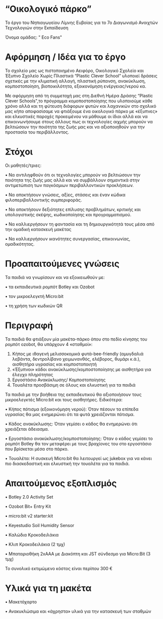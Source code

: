 # “Οικολογικό πάρκο”
Το έργο του Νηπιαγωγείου Λίμνης Ευβοίας για το 7ο Διαγωνισμό Ανοιχτών Τεχνολογιών στην Εκπαίδευση 

Όνομα ομάδας: " Eco Fans"
# Αφόρμηση / Ιδέα  για το έργο
Το σχολείο μας ως πιστοποιημένο Αειφόρο, Οικολογικό Σχολείο και Έξυπνο Σχολείο Χωρίς Πλαστικά “Plastic Clever School” υλοποιεί δράσεις σχετικές με την κλιματική αλλαγή, πλαστική ρύπανση, ανακύκλωση, κομποστοποίηση, βιοποικιλότητα, εξοικονόμηση ενέργειας/νερού κα.

Με αφόρμηση από τη συμμετοχή μας στη Διεθνή Ημέρα Δράσης “Plastic Clever Schools",το πρόγραμμα κομοποστοποίησης που υλοποιούμε κάθε χρόνο αλλά και τη φύτευση διάφορων φυτών και λαχανικών στο σχολικό μας κήπο αποφασίσαμε να φτιάξουμε ένα οικολογικό πάρκο με «έξυπνες» και ελκυστικές παροχές προκειμένου να μάθουμε οι ίδιοι αλλά και να επικοινωνήσουμε στους άλλους πως οι τεχνολογίες αιχμής μπορούν να βελτιώσουν την ποιότητα της ζωής μας και να αξιοποιηθούν για την προστασία του περιβάλλοντος.
# Στόχοι
Οι μαθητές/τριες:

•	Να αντιληφθούν ότι οι τεχνολογίες μπορούν να βελτιώσουν την ποιότητα της ζωής μας αλλά και να συμβάλλουν σημαντικά στην αντιμετώπιση των παγκόσμιων περιβαλλοντικών προκλήσεων.

•	Να αποκτήσουν  γνώσεις, αξίες, στάσεις και έναν κώδικα φιλοπεριβαλλοντικής συμπεριφοράς.

•	Να αποκτήσουν δεξιότητες επίλυσης προβλημάτων, κριτικής και υπολογιστικής σκέψης, κωδικοποίησης και προγραμματισμού.

•	Να καλλιεργήσουν τη φαντασία και τη δημιουργικότητά τους μέσα από την ομαδική κατασκευή μακέτας

•	Να καλλιεργήσουν ικανότητες συνεργασίας, επικοινωνίας, ομαδικότητας.

# Προαπαιτούμενες γνώσεις
Τα παιδιά να γνωρίσουν και να εξοικειωθούν με:

•	τα εκπαιδευτικά ρομπότ Botley και Ozobot 

•	τον μικροελεγκτή Micro:bit 

•	τη χρήση των κωδικών QR

# Περιγραφή 
Τα παιδιά θα φτιάξουν μία μακέτα-πάρκο όπου στο πεδίο κίνησης του ρομπότ ozobot, θα υπάρχουν 4 «σταθμοί»: 
1.	Κήπος με ιθαγενή μελισσοκομικά φυτά-bee-friendly (αμυγδαλιά λεβάντα, δεντρολίβανο χειμωνανθός, ελέβορος, θυμάρι κ.ά.),  αισθητήρα υγρασίας και κομποστοποιητή
2.	«Έξυπνοι» κάδοι ανακύκλωσης/κομποστοποίησης με αισθητήρα για έλεγχο πληρότητας
3.	Εργοστάσιο Ανακύκλωσης/ Κομποστοποίησης 
4.	Τουαλέτα προσβάσιμη σε όλους και ελκυστική για τα παιδιά
   
Τα παιδιά με την βοήθεια της εκπαιδευτικού θα αξιοποιήσουν τους μικροελεγκτές Micro:bit και τους αισθητήρες. Ειδικότερα:

•	Κήπος πότισμα (εξοικονόμηση νερού): Όταν πέσουν τα επίπεδα υγρασίας θα μας ενημερώνει ότι τα φυτά χρειάζονται πότισμα.

•	Κάδος ανακύκλωσης: Όταν γεμίσει ο κάδος θα ενημερώνει ότι χρειάζεται άδειασμα.

•	Εργοστάσιο ανακύκλωσης/κομποστοποίησης: Όταν ο κάδος γεμίσει το ρομπότ Botley θα τον μεταφέρει με τους βραχίονες του στο εργοστάσιο που βρίσκεται μέσα στο πάρκο.

•	Τουαλέτα: Η συσκευή Micro:bit θα λειτουργεί ως jukebox για να κάνει πιο διασκεδαστική και ελκυστική την τουαλέτα για τα παιδιά.

# Απαιτούμενος εξοπλισμός 
•	Botley 2.0 Activity Set  

•	Ozobot Bit+ Entry Kit 

•	 micro:bit v2 starter:kit  

•	Keyestudio Soil Humidity Sensor 

•	Καλώδια Κροκοδειλάκια 

•	Κλιπ Κροκοδειλάκια (2 τμχ)

•	Μπαταριοθήκη 2xΑΑA με Διακόπτη και JST σύνδεσμο για Micro:Bit (3 τμχ) 

Το συνολικό εκτιμώμενο κόστος είναι περίπου 300 € 
# Υλικά για τη μακέτα
•	Μακετόχαρτο

•	Ανακυκλώσιμα και «άχρηστα» υλικά για την κατασκευή των σταθμών
